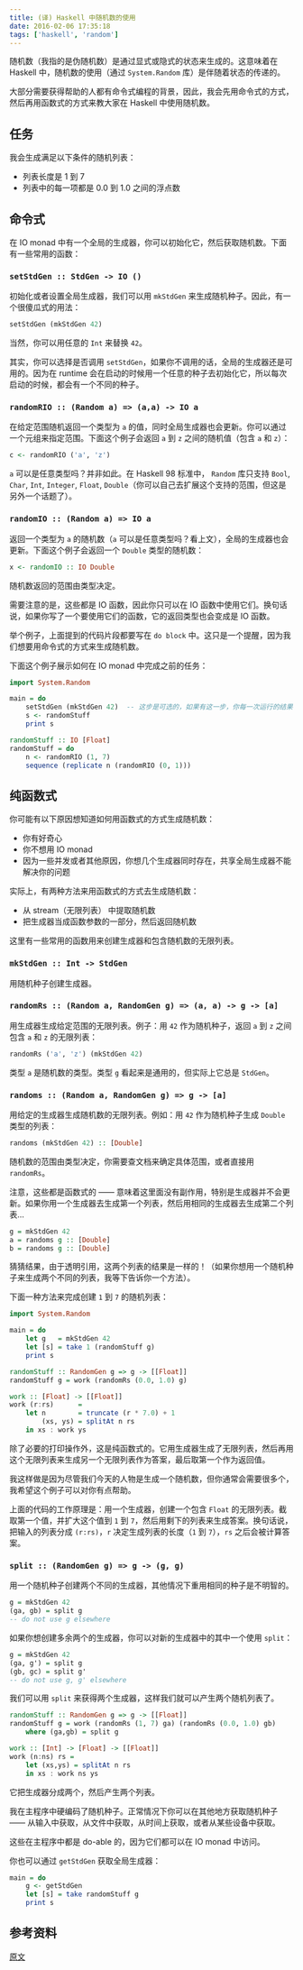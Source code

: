 ```yaml
---
title: (译) Haskell 中随机数的使用
date: 2016-02-06 17:35:18
tags: ['haskell', 'random']
---
```


随机数（我指的是伪随机数）是通过显式或隐式的状态来生成的。这意味着在 Haskell 中，随机数的使用（通过 `System.Random` 库）是伴随着状态的传递的。 

大部分需要获得帮助的人都有命令式编程的背景，因此，我会先用命令式的方式，然后再用函数式的方式来教大家在 Haskell 中使用随机数。

## 任务

我会生成满足以下条件的随机列表：

- 列表长度是 1 到 7 
- 列表中的每一项都是 0.0 到 1.0 之间的浮点数


## 命令式

在 IO monad 中有一个全局的生成器，你可以初始化它，然后获取随机数。下面有一些常用的函数：


### `setStdGen :: StdGen -> IO ()`

初始化或者设置全局生成器，我们可以用 `mkStdGen` 来生成随机种子。因此，有一个很傻瓜式的用法：

```hs
setStdGen (mkStdGen 42)
```

当然，你可以用任意的 `Int` 来替换 `42`。

其实，你可以选择是否调用 `setStdGen`，如果你不调用的话，全局的生成器还是可用的。因为在 runtime 会在启动的时候用一个任意的种子去初始化它，所以每次启动的时候，都会有一个不同的种子。


### `randomRIO :: (Random a) => (a,a) -> IO a`

在给定范围随机返回一个类型为 `a` 的值，同时全局生成器也会更新。你可以通过一个元组来指定范围。下面这个例子会返回 `a` 到 `z` 之间的随机值（包含 `a` 和 `z`）：

```hs
c <- randomRIO ('a', 'z')
```

`a` 可以是任意类型吗？并非如此。在 Haskell 98 标准中， `Random` 库只支持 `Bool`, `Char`,  `Int`, `Integer`, `Float`, `Double`（你可以自己去扩展这个支持的范围，但这是另外一个话题了）。


### `randomIO :: (Random a) => IO a`

返回一个类型为 `a` 的随机数（`a` 可以是任意类型吗？看上文），全局的生成器也会更新。下面这个例子会返回一个 `Double` 类型的随机数：

```hs
x <- randomIO :: IO Double
```
随机数返回的范围由类型决定。


需要注意的是，这些都是 IO 函数，因此你只可以在 IO 函数中使用它们。换句话说，如果你写了一个要使用它们的函数，它的返回类型也会变成是 IO 函数。

举个例子，上面提到的代码片段都要写在 `do block` 中。这只是一个提醒，因为我们想要用命令式的方式来生成随机数。

下面这个例子展示如何在 IO monad 中完成之前的任务：

```hs
import System.Random

main = do
    setStdGen (mkStdGen 42)  -- 这步是可选的，如果有这一步，你每一次运行的结果都是一样的，因为随机种子固定是 42
    s <- randomStuff
    print s

randomStuff :: IO [Float]
randomStuff = do
    n <- randomRIO (1, 7)
    sequence (replicate n (randomRIO (0, 1)))
```


## 纯函数式

你可能有以下原因想知道如何用函数式的方式生成随机数：

- 你有好奇心
- 你不想用 IO monad
- 因为一些并发或者其他原因，你想几个生成器同时存在，共享全局生成器不能解决你的问题

实际上，有两种方法来用函数式的方式去生成随机数：

- 从 stream（无限列表） 中提取随机数
- 把生成器当成函数参数的一部分，然后返回随机数

这里有一些常用的函数用来创建生成器和包含随机数的无限列表。


### `mkStdGen :: Int -> StdGen`

用随机种子创建生成器。


### `randomRs :: (Random a, RandomGen g) => (a, a) -> g -> [a]`

用生成器生成给定范围的无限列表。例子：用 `42` 作为随机种子，返回 `a` 到 `z` 之间包含 `a` 和 `z` 的无限列表：

```hs
randomRs ('a', 'z') (mkStdGen 42)
```

类型 `a` 是随机数的类型。类型 `g` 看起来是通用的，但实际上它总是 `StdGen`。


### `randoms :: (Random a, RandomGen g) => g -> [a]`

用给定的生成器生成随机数的无限列表。例如：用 `42` 作为随机种子生成 `Double` 类型的列表：

```hs
randoms (mkStdGen 42) :: [Double]
```

随机数的范围由类型决定，你需要查文档来确定具体范围，或者直接用 `randomRs`。

注意，这些都是函数式的 —— 意味着这里面没有副作用，特别是生成器并不会更新。如果你用一个生成器去生成第一个列表，然后用相同的生成器去生成第二个列表...

```hs
g = mkStdGen 42
a = randoms g :: [Double]
b = randoms g :: [Double]
```

猜猜结果，由于透明引用，这两个列表的结果是一样的！（如果你想用一个随机种子来生成两个不同的列表，我等下告诉你一个方法）。

下面一种方法来完成创建 `1` 到 `7` 的随机列表：

```hs
import System.Random

main = do
    let g   = mkStdGen 42
    let [s] = take 1 (randomStuff g)
    print s

randomStuff :: RandomGen g => g -> [[Float]]
randomStuff g = work (randomRs (0.0, 1.0) g)

work :: [Float] -> [[Float]]
work (r:rs)      =
    let n        = truncate (r * 7.0) + 1
        (xs, ys) = splitAt n rs
    in xs : work ys
```

除了必要的打印操作外，这是纯函数式的。它用生成器生成了无限列表，然后再用这个无限列表来生成另一个无限列表作为答案，最后取第一个作为返回值。

我这样做是因为尽管我们今天的人物是生成一个随机数，但你通常会需要很多个，我希望这个例子可以对你有点帮助。

上面的代码的工作原理是：用一个生成器，创建一个包含 `Float` 的无限列表。截取第一个值，并扩大这个值到 `1` 到 `7`，然后用剩下的列表来生成答案。换句话说，把输入的列表分成 `(r:rs)`，`r` 决定生成列表的长度（`1` 到 `7`），`rs` 之后会被计算答案。

### `split :: (RandomGen g) => g -> (g, g)`

用一个随机种子创建两个不同的生成器，其他情况下重用相同的种子是不明智的。

```hs
g = mkStdGen 42
(ga, gb) = split g
-- do not use g elsewhere
```

如果你想创建多余两个的生成器，你可以对新的生成器中的其中一个使用 `split`：

```hs
g = mkStdGen 42
(ga, g') = split g
(gb, gc) = split g'
-- do not use g, g' elsewhere
```

我们可以用 `split` 来获得两个生成器，这样我们就可以产生两个随机列表了。

```hs
randomStuff :: RandomGen g => g -> [[Float]]
randomStuff g = work (randomRs (1, 7) ga) (randomRs (0.0, 1.0) gb)
    where (ga,gb) = split g

work :: [Int] -> [Float] -> [[Float]]
work (n:ns) rs =
    let (xs,ys) = splitAt n rs
    in xs : work ns ys
```

它把生成器分成两个，然后产生两个列表。

我在主程序中硬编码了随机种子。正常情况下你可以在其他地方获取随机种子 —— 从输入中获取，从文件中获取，从时间上获取，或者从某些设备中获取。

这些在主程序中都是 do-able 的，因为它们都可以在 IO monad 中访问。

你也可以通过 `getStdGen` 获取全局生成器：

```hs
main = do
    g <- getStdGen
    let [s] = take randomStuff g
    print s
```


## 参考资料
[原文](http://www.vex.net/~trebla/haskell/random.xhtml)
